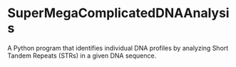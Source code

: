 # SuperMegaComplicatedDNAAnalysis
A Python program that identifies individual DNA profiles by analyzing Short Tandem Repeats (STRs) in a given DNA sequence.
